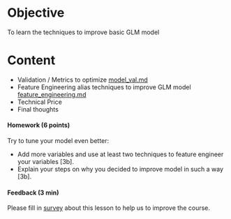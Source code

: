 # Objective
To learn the techniques to improve basic GLM model

# Content
- Validation / Metrics to optimize [model_val.md](model_val.md)
- Feature Engineering alias techniques to improve GLM model [feature_engineering.md](feature_engineering.md)
- Technical Price 
- Final thoughts


#### Homework (6 points)  
Try to tune your model even better:
- Add more variables and use at least two techniques to feature engineer your variables [3b]. 
- Explain your steps on why you decided to improve model in such a way [3b].


#### Feedback (3 min)  
Please fill in [survey](https://forms.office.com/Pages/ResponsePage.aspx?id=unI2RwfNcUOirniLTGGEDmMCeqOOjBtIuObM18vXqrtURFRKOEZNNlFSSENCM0w0M000Wk1YTkpTRi4u) about this lesson to help us to improve the course.
